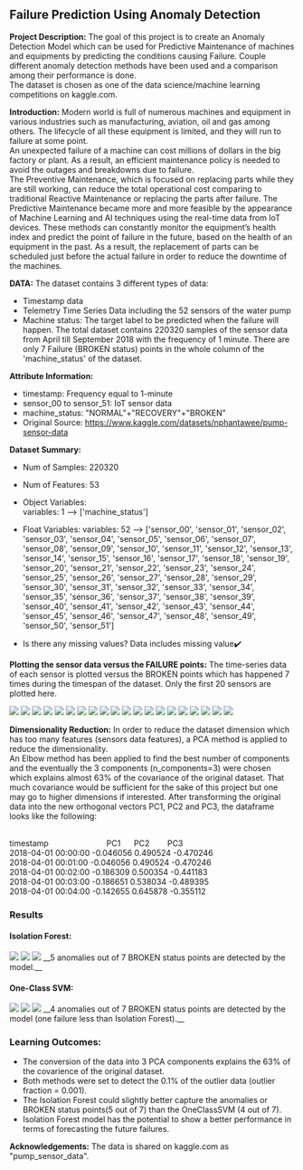 ## Failure Prediction Using Anomaly Detection

**Project Description:** The goal of this project is to create an Anomaly Detection Model which can be used for Predictive Maintenance of machines and equipments by predicting the conditions causing Failure. Couple different anomaly detection methods have been used and a comparison among their performance is done.  
The dataset is chosen as one of the data science/machine learning competitions on kaggle.com.

**Introduction:** Modern world is full of numerous machines and equipment in various industries such as manufacturing, aviation, oil and gas among others. The lifecycle of all these equipment is limited, and they will run to failure at some point.<br> 
An unexpected failure of a machine can cost millions of dollars in the big factory or plant. As a result, an efficient maintenance policy is needed to avoid the outages and breakdowns due to failure. <br>
The Preventive Maintenance, which is focused on replacing parts while they are still working, can reduce the total operational cost comparing to traditional Reactive Maintenance or replacing the parts after failure. The Predictive Maintenance became more and more feasible by the appearance of Machine Learning and AI techniques using the real-time data from IoT devices. These methods can constantly monitor the equipment’s health index and predict the point of failure in the future, based on the health of an equipment in the past. As a result, the replacement of parts can be scheduled just before the actual failure in order to reduce the downtime of the machines.


**DATA:** The dataset contains 3 different types of data:
- Timestamp data
- Telemetry Time Series Data including the 52 sensors of the water pump
- Machine status: The target label to be predicted when the failure will happen. The total dataset contains 220320 samples of the sensor data from April till September 2018 with the frequency of 1 minute. There are only 7 Failure (BROKEN status) points in the whole column of the 'machine_status' of the dataset.

**Attribute Information:**
- timestamp: Frequency equal to 1-minute 
- sensor_00 to sensor_51: IoT sensor data  
- machine_status: "NORMAL"+"RECOVERY"+"BROKEN"
- Original Source: https://www.kaggle.com/datasets/nphantawee/pump-sensor-data

**Dataset Summary:**
- Num of Samples: 220320 
- Num of Features: 53  

- Object Variables:  
 variables: 1 --> ['machine_status'] 

- Float Variables: 
 variables: 52 --> ['sensor_00', 'sensor_01', 'sensor_02', 'sensor_03', 'sensor_04', 'sensor_05', 'sensor_06', 'sensor_07', 'sensor_08', 'sensor_09', 'sensor_10', 'sensor_11', 'sensor_12', 'sensor_13', 'sensor_14', 'sensor_15', 'sensor_16', 'sensor_17', 'sensor_18', 'sensor_19', 'sensor_20', 'sensor_21', 'sensor_22', 'sensor_23', 'sensor_24', 'sensor_25', 'sensor_26', 'sensor_27', 'sensor_28', 'sensor_29', 'sensor_30', 'sensor_31', 'sensor_32', 'sensor_33', 'sensor_34', 'sensor_35', 'sensor_36', 'sensor_37', 'sensor_38', 'sensor_39', 'sensor_40', 'sensor_41', 'sensor_42', 'sensor_43', 'sensor_44', 'sensor_45', 'sensor_46', 'sensor_47', 'sensor_48', 'sensor_49', 'sensor_50', 'sensor_51'] 

- Is there any missing values? Data includes missing value✔️

**Plotting the sensor data versus the FAILURE points:**
The time-series data of each sensor is plotted versus the BROKEN points which has happened 7 times during the timespan of the dataset. 
Only the first 20 sensors are plotted here.

<img src="Figures/sensor_00_plot.png?raw=true"/>
<img src="Figures/sensor_01_plot.png?raw=true"/>
<img src="Figures/sensor_02_plot.png?raw=true"/>
<img src="Figures/sensor_03_plot.png?raw=true"/>
<img src="Figures/sensor_04_plot.png?raw=true"/>
<img src="Figures/sensor_05_plot.png?raw=true"/>
<img src="Figures/sensor_06_plot.png?raw=true"/>
<img src="Figures/sensor_07_plot.png?raw=true"/>
<img src="Figures/sensor_08_plot.png?raw=true"/>
<img src="Figures/sensor_09_plot.png?raw=true"/>
<img src="Figures/sensor_10_plot.png?raw=true"/>
<img src="Figures/sensor_11_plot.png?raw=true"/>
<img src="Figures/sensor_12_plot.png?raw=true"/>
<img src="Figures/sensor_13_plot.png?raw=true"/>
<img src="Figures/sensor_14_plot.png?raw=true"/>
<img src="Figures/sensor_15_plot.png?raw=true"/>
<img src="Figures/sensor_16_plot.png?raw=true"/>
<img src="Figures/sensor_17_plot.png?raw=true"/>
<img src="Figures/sensor_18_plot.png?raw=true"/>
<img src="Figures/sensor_19_plot.png?raw=true"/>


**Dimensionality Reduction:** In order to reduce the dataset dimension which has too many features (sensors data features), a PCA method is applied to reduce the dimensionality. <br>
An Elbow method has been applied to find the best number of components and the eventually the 3 components (n_components=3) were chosen which explains almost 63% of the covariance of the original dataset. That much covariance would be sufficient for the sake of this project but one may go to higher dimensions if interested. After transforming the original data into the new orthogonal vectors PC1, PC2 and PC3, the dataframe looks like the following: 


<br> timestamp			  &nbsp; &nbsp; &nbsp; &nbsp;&nbsp; &nbsp; &nbsp;&nbsp; &nbsp; &nbsp; &nbsp;&nbsp; &nbsp; &nbsp;     PC1  &nbsp;&nbsp;&nbsp;&nbsp;   PC2  &nbsp;&nbsp;&nbsp;&nbsp;&nbsp;&nbsp;    PC3
<br> 2018-04-01 00:00:00	-0.046056	0.490524	-0.470246
<br> 2018-04-01 00:01:00	-0.046056	0.490524	-0.470246
<br> 2018-04-01 00:02:00	-0.186309	0.500354	-0.441183
<br> 2018-04-01 00:03:00	-0.186651	0.538034	-0.489395
<br> 2018-04-01 00:04:00	-0.142655	0.645878	-0.355112




### Results

#### Isolation Forest:

<img src="Figures/PC1_plot_IF.png?raw=true"/>
<img src="Figures/PC2_plot_IF.png?raw=true"/>
<img src="Figures/PC3_plot_IF.png?raw=true"/>
__5 anomalies out of 7 BROKEN status points are detected by the model.__

#### One-Class SVM:

<img src="Figures/PC1_plot_OneSVM.png?raw=true"/>
<img src="Figures/PC2_plot_OneSVM.png?raw=true"/>
<img src="Figures/PC3_plot_OneSVM.png?raw=true"/>
__4 anomalies out of 7 BROKEN status points are detected by the model (one failure less than Isolation Forest).__



### Learning Outcomes:
-	The conversion of the data into 3 PCA components explains the 63% of the covarience of the original dataset. 
-	Both methods were set to detect the 0.1% of the outlier data (outlier fraction = 0.001).
-	The Isolation Forest could slightly better capture the anomalies or BROKEN status points(5 out of 7) than the OneClassSVM (4 out of 7).
-	Isolation Forest model has the potential to show a better performance in terms of forecasting the future failures. 

**Acknowledgements:**
The data is shared on kaggle.com as "pump_sensor_data".



